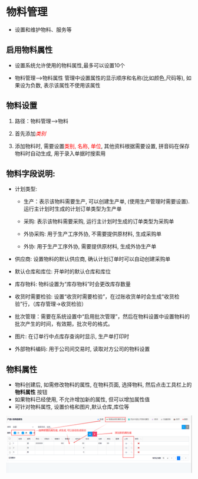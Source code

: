 # 物料管理

- 设置和维护物料、服务等

## 启用物料属性

- 设置系统允许使用的物料属性,最多可以设置10个

- 物料管理-->物料属性 管理中设置属性的显示顺序和名称(比如颜色,尺码等), 如果设为负数, 表示该属性不使用该属性

## 物料设置

1. 路径：物料管理-->物料

2. 首先添加<font color="red">*类别*</font>

3. 添加物料时, 需要设置<font color="red">类别, 名称, 单位</font>, 其他资料根据需要设置, 拼音码在保存物料时自动生成, 用于录入单据时搜索用

## 物料字段说明:

- 计划类型: 
  
  - 生产：表示该物料需要生产, 可以创建生产单, (使用生产管理时需要设置). 运行主计划时生成的计划订单类型为生产单
  
  - 采购: 表示该物料需要采购, 运行主计划时生成的订单类型为采购单
  - 外协采购: 用于生产工序外协, 不需要提供原材料, 生成采购单
  - 外协: 用于生产工序外协, 需要提供原材料, 生成外协生产单

- 供应商: 设置物料的默认供应商, 确认计划订单时可以自动创建采购单

- 默认仓库和库位: 开单时的默认仓库和库位

- 库存物料: 物料设置为“库存物料”时会更改库存数量

- 收货时需要检验: 设置“收货时需要检验”，在过账收货单时会生成“收货检验”行，（库存管理->收货检验）

- 批次管理：需要在系统设置中“启用批次管理”，然后在物料设置中设置物料的批次产生的时间，有效期，批次号的格式。

- 图片: 在订单行中点库存查询时显示, 生产单打印时

- 外部物料编码: 用于公司间交易时, 读取对方公司的物料设置

## 物料属性
- 物料创建后, 如需修改物料的属性, 在物料页面, 选择物料, 然后点击工具栏上的**物料属性** 按钮
- 如果物料已经使用, 不允许增加新的属性, 但可以增加属性值
- 可针对物料属性, 设置价格和图片,默认仓库,库位等

![Item Variants ](item-variants.png)